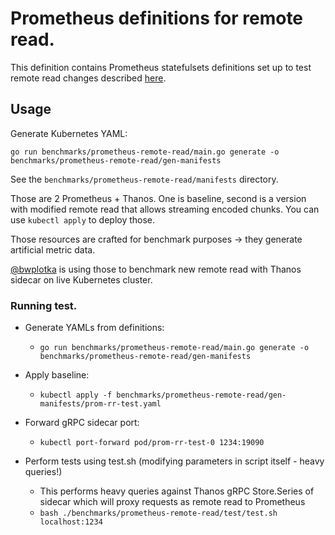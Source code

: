 # Prometheus definitions for remote read.

This definition contains Prometheus statefulsets definitions set up to test remote read changes described [here](https://docs.google.com/document/d/1JqrU3NjM9HoGLSTPYOvR217f5HBKBiJTqikEB9UiJL0/edit#).

## Usage

Generate Kubernetes YAML:

`go run benchmarks/prometheus-remote-read/main.go generate -o benchmarks/prometheus-remote-read/gen-manifests`

See the `benchmarks/prometheus-remote-read/manifests` directory.

Those are 2 Prometheus + Thanos. One is baseline, second is a version with modified remote read that allows streaming encoded chunks.
You can use `kubectl apply` to deploy those. 

Those resources are crafted for benchmark purposes -> they generate artificial metric data.

[@bwplotka](https://bwplotka.dev/) is using those to benchmark new remote read with Thanos sidecar on live Kubernetes cluster.  

### Running test.

* Generate YAMLs from definitions:
  * `go run benchmarks/prometheus-remote-read/main.go generate -o benchmarks/prometheus-remote-read/gen-manifests`

* Apply baseline:
  * `kubectl apply -f benchmarks/prometheus-remote-read/gen-manifests/prom-rr-test.yaml`

* Forward gRPC sidecar port:
  * `kubectl port-forward pod/prom-rr-test-0 1234:19090`

* Perform tests using test.sh (modifying parameters in script itself - heavy queries!)
  * This performs heavy queries against Thanos gRPC Store.Series of sidecar which will proxy
requests as remote read to Prometheus
  * `bash ./benchmarks/prometheus-remote-read/test/test.sh localhost:1234`
